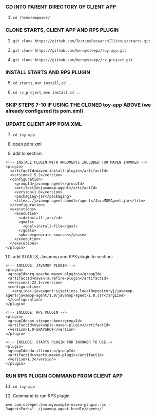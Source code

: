 
### CD INTO PARENT DIRECTORY OF CLIENT APP
1. `cd /home/mopuser/`

### CLONE STARTS, CLIENT APP AND RPS PLUGIN
2. `git clone https://github.com/TestingResearchIllinois/starts.git`

3. `git clone https://github.com/bennysteepz/toy-app.git`

4. `git clone https://github.com/bennysteepz/rv_project.git`

### INSTALL STARTS AND RPS PLUGIN
5. `cd starts`, `mvn install`, `cd ..`

6. `cd rv_project`, `mvn install`, `cd ..`

### SKIP STEPS 7-10 IF USING THE CLONED toy-app ABOVE (we already configured its pom.xml)
### UPDATE CLIENT APP POM.XML 
7. `cd toy-app`

8. open pom.xml

9. add to <pluginManagement> section:

```
<!-- INSTALL PLUGIN WITH ARGUMENTS INCLUDED FOR MAVEN INVOKER -->
<plugin>
  <artifactId>maven-install-plugin</artifactId>
  <version>2.5.2</version>
  <configuration>
    <groupId>javamop-agent</groupId>
    <artifactId>javamop-agent</artifactId>
    <version>1.0</version>
    <packaging>jar</packaging>
    <file>../javamop-agent-bundle/agents/JavaMOPAgent.jar</file>
  </configuration>
  <executions>
    <execution>
      <id>install-jar</id>
      <goals>
        <goal>install-file</goal>
      </goals>
      <phase>generate-sources</phase>
    </execution>
  </executions>
</plugin>
```

10. add STARTS, Javamop and RPS plugin to <plugins> section:
```
<!-- INCLUDE: JAVAMOP PLUGIN -->
<plugin>
 <groupId>org.apache.maven.plugins</groupId>
 <artifactId>maven-surefire-plugin</artifactId>
 <version>2.22.1</version>
 <configuration>
   <argLine>-javaagent:${settings.localRepository}/javamop-agent/javamop-agent/1.0/javamop-agent-1.0.jar</argLine>
 </configuration>
</plugin>

<!-- INCLUDE: RPS PLUGIN -->
<plugin>
 <groupId>com.steeper.ben</groupId>
 <artifactId>myexample-maven-plugin</artifactId>
 <version>1.0-SNAPSHOT</version>
</plugin>

<!-- INCLUDE: STARTS PLUGIN FOR INVOKER TO USE-->
<plugin>
 <groupId>edu.illinois</groupId>
 <artifactId>starts-maven-plugin</artifactId>
 <version>1.3</version>
</plugin>
```

### RUN RPS PLUGIN COMMAND FROM CLIENT APP
11. `cd toy-app`

12. Command to run RPS plugin:

`mvn com.steeper.ben:myexample-maven-plugin:rps -DagentsPath="../javamop-agent-bundle/agents/"`



